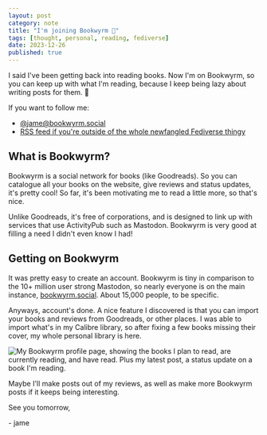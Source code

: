 ```yaml
---
layout: post
category: note
title: "I'm joining Bookwyrm 📖"
tags: [thought, personal, reading, fediverse]
date: 2023-12-26
published: true
---
```

I said I've been getting back into reading books. Now I'm on Bookwyrm, so you can keep up with what I'm reading, because I keep being lazy about writing posts for them. 🙏<!--more-->

If you want to follow me:

- [@jame@bookwyrm.social](https://bookwyrm.social/user/jame)
- [RSS feed if you're outside of the whole newfangled Fediverse thingy](https://bookwyrm.social/user/jame/rss)

## What is Bookwyrm?

Bookwyrm is a social network for books (like Goodreads). So you can catalogue all your books on the website, give reviews and status updates, it's pretty cool! So far, it's been motivating me to read a little more, so that's nice.

Unlike Goodreads, it's free of corporations, and is designed to link up with services that use ActivityPub such as Mastodon. Bookwyrm is very good at filling a need I didn't even know I had!

## Getting on Bookwyrm

It was pretty easy to create an account. Bookwyrm is tiny in comparison to the 10+ million user strong Mastodon, so nearly everyone is on the main instance, [bookwyrm.social](https://bookwyrm.social/). About 15,000 people, to be specific.

Anyways, account's done. A nice feature I discovered is that you can import your books and reviews from Goodreads, or other places. I was able to import what's in my Calibre library, so after fixing a few books missing their cover, my whole personal library is here.

![My Bookwyrm profile page, showing the books I plan to read, are currently reading, and have read. Plus my latest post, a status update on a book I'm reading.](/note/media/bookwyrm.jpg)

Maybe I'll make posts out of my reviews, as well as make more Bookwyrm posts if it keeps being interesting.

See you tomorrow,

\- jame
